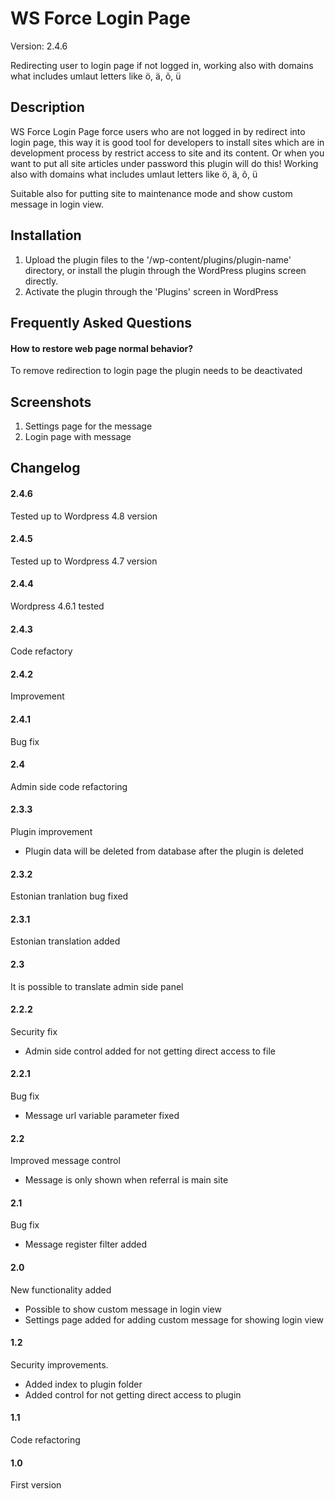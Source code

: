 # WS Force Login Page

Version: 2.4.6

Redirecting user to login page if not logged in, working also with domains what includes umlaut letters like ö, ä, õ, ü

## Description

WS Force Login Page force users who are not logged in by redirect into login page, this way it is good tool for developers to install sites which are in development process by restrict access to site and its content. Or when you want to put all site articles under password this plugin will do this! Working also with domains what includes umlaut letters like ö, ä, õ, ü

Suitable also for putting site to maintenance mode and show custom message in login view.

## Installation

1. Upload the plugin files to the '/wp-content/plugins/plugin-name' directory, or install the plugin through the WordPress plugins screen directly.
2. Activate the plugin through the 'Plugins' screen in WordPress


## Frequently Asked Questions

#### How to restore web page normal behavior?

To remove redirection to login page the plugin needs to be deactivated


## Screenshots

1. Settings page for the message
2. Login page with message


## Changelog

#### 2.4.6

Tested up to Wordpress 4.8 version

#### 2.4.5

Tested up to Wordpress 4.7 version

#### 2.4.4

Wordpress 4.6.1 tested

#### 2.4.3

Code refactory

#### 2.4.2

Improvement

#### 2.4.1

Bug fix

#### 2.4

Admin side code refactoring

#### 2.3.3

Plugin improvement

* Plugin data will be deleted from database after the plugin is deleted

#### 2.3.2

Estonian tranlation bug fixed

#### 2.3.1

Estonian translation added

#### 2.3

It is possible to translate admin side panel

#### 2.2.2

Security fix

* Admin side control added for not getting direct access to file

#### 2.2.1

Bug fix

* Message url variable parameter fixed

#### 2.2

Improved message control

* Message is only shown when referral is main site

#### 2.1

Bug fix

* Message register filter added

#### 2.0

New functionality added

* Possible to show custom message in login view
* Settings page added for adding custom message for showing login view

#### 1.2

Security improvements.

* Added index to plugin folder
* Added control for not getting direct access to plugin

#### 1.1

Code refactoring

#### 1.0

First version
